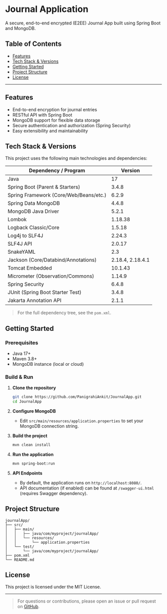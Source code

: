 # Journal Application

A secure, end-to-end encrypted (E2EE) Journal App built using Spring Boot and MongoDB.

## Table of Contents

- [Features](#features)
- [Tech Stack & Versions](#tech-stack--versions)
- [Getting Started](#getting-started)
- [Project Structure](#project-structure)
- [License](#license)

---

## Features

- End-to-end encryption for journal entries
- RESTful API with Spring Boot
- MongoDB support for flexible data storage
- Secure authentication and authorization (Spring Security)
- Easy extensibility and maintainability

## Tech Stack & Versions

This project uses the following main technologies and dependencies:

| Dependency / Program                        | Version     |
|---------------------------------------------|-------------|
| Java                                        | 17          |
| Spring Boot (Parent & Starters)             | 3.4.8       |
| Spring Framework (Core/Web/Beans/etc.)      | 6.2.9       |
| Spring Data MongoDB                         | 4.4.8       |
| MongoDB Java Driver                         | 5.2.1       |
| Lombok                                      | 1.18.38     |
| Logback Classic/Core                        | 1.5.18      |
| Log4j to SLF4J                              | 2.24.3      |
| SLF4J API                                   | 2.0.17      |
| SnakeYAML                                   | 2.3         |
| Jackson (Core/Databind/Annotations)         | 2.18.4, 2.18.4.1 |
| Tomcat Embedded                             | 10.1.43     |
| Micrometer (Observation/Commons)            | 1.14.9      |
| Spring Security                             | 6.4.8       |
| JUnit (Spring Boot Starter Test)            | 3.4.8       |
| Jakarta Annotation API                      | 2.1.1       |

> For the full dependency tree, see the `pom.xml`.

## Getting Started

### Prerequisites

- Java 17+
- Maven 3.8+
- MongoDB instance (local or cloud)

### Build & Run

1. **Clone the repository**
   ```bash
   git clone https://github.com/PanigrahiAnkit/JournalApp.git
   cd JournalApp
   ```
2. **Configure MongoDB**
   - Edit `src/main/resources/application.properties` to set your MongoDB connection string.

3. **Build the project**
   ```bash
   mvn clean install
   ```

4. **Run the application**
   ```bash
   mvn spring-boot:run
   ```

5. **API Endpoints**
   - By default, the application runs on `http://localhost:8080/`.
   - API documentation (if enabled) can be found at `/swagger-ui.html` (requires Swagger dependency).

## Project Structure

```
journalApp/
├── src/
│   ├── main/
│   │   ├── java/com/myproject/journalApp/
│   │   └── resources/
│   │       └── application.properties
│   └── test/
│       └── java/com/myproject/journalApp/
├── pom.xml
└── README.md
```

## License

This project is licensed under the MIT License.

---

> For questions or contributions, please open an issue or pull request on [GitHub](https://github.com/PanigrahiAnkit/JournalApp).
